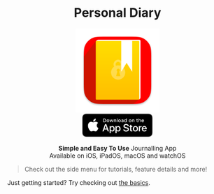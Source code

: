 <div align="center">
  <h1>Personal Diary</h1>
  <img src="_media/icon.png" alt="Personal Diary logo" width="192">
  <br />
  <a href="https://apps.apple.com/app/personal-diary-journal-app/id1052570257" target="_blank"><img src="/_media/download-on-the-app-store.svg" alt="Download on the App Store" width="162"></a>
  <p>
    <strong>Simple and Easy To Use</strong> Journalling App
    <br />
    Available on iOS, iPadOS, macOS and watchOS
  </p>
</div>

> Check out the side menu for tutorials, feature details and more!

Just getting started? Try checking out [the basics](/personal-diary/the-basics).
